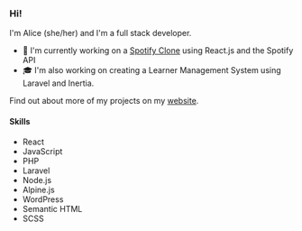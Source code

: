 ### Hi!

I'm Alice (she/her) and I'm a full stack developer.

- 🎵 I'm currently working on a [Spotify Clone](https://github.com/AliceKLWilliams/spotify-clone) using React.js and the Spotify API
- 🎓 I'm also working on creating a Learner Management System using Laravel and Inertia.

Find out about more of my projects on my [website](http://www.alicewilliams.uk/).

#### Skills
- React
- JavaScript
- PHP
- Laravel
- Node.js
- Alpine.js
- WordPress
- Semantic HTML
- SCSS
